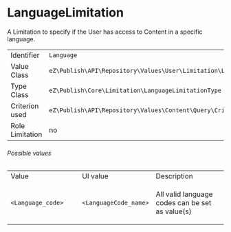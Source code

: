 #  LanguageLimitation

A Limitation to specify if the User has access to Content in a specific language.

|                 |                                                                         |
|-----------------|-------------------------------------------------------------------------|
| Identifier      | `Language`                                                              |
| Value Class     | `eZ\Publish\API\Repository\Values\User\Limitation\LanguageLimitation`   |
| Type Class      | `eZ\Publish\Core\Limitation\LanguageLimitationType`                     |
| Criterion used  | `eZ\Publish\API\Repository\Values\Content\Query\Criterion\LanguageCode` |
| Role Limitation | no                                                                      |

###### Possible values

<table>
<colgroup>
<col width="33%" />
<col width="33%" />
<col width="33%" />
</colgroup>
<tbody>
<tr class="odd">
<td>Value</td>
<td>UI value</td>
<td>Description</td>
</tr>
<tr class="even">
<td><code>&lt;Language_code&gt;</code></td>
<td><code>&lt;LanguageCode_name&gt;</code></td>
<td><p>All valid language codes can be set as value(s)</p></td>
</tr>
</tbody>
</table>
